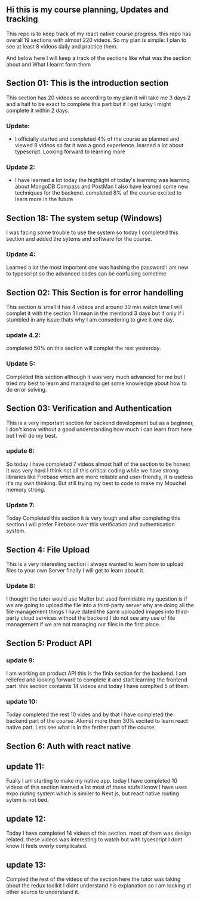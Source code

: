 ## Hi this is my course planning, Updates and tracking


This repo is to keep track of my react native course progress. this repo has overall 19 sections with almost 220 videos. So my plan is simple: I plan to see at least 8 videos daily and practice them. 

And below here I will keep a track of the sections like what was the section about and What I learnt form them 

## Section 01: This is the introduction section

This section has 20 videos so according to my plan it will take me 3 days  2 and a half to be exact to complete this part but if I get lucky I might complete it within 2 days.

### Update: 
 - I officially started and completed 4% of the course as planned and viewed 8 videos so far it was a good experience. learned a lot about typescript. Looking forward to learning more

 ### Update 2:
 - I have learned a lot today the highlight of today's learning was learning about MongoDB Compass and PostMan I also have learned some new techniques for the backend. completed 8% of the course excited to learn more in the future

 ## Section 18: The system setup (Windows)

I was facing some trouble to use the system so today I completed this section and added the sytems and software for the course.

### Update 4:
 Learned a lot the most importent one was hashing the password I am new to typescript so the advanced codes can be confusing sometime

## Section 02: This Section is for error handelling

This section is small it has 4 videos and around 30 min watch time I will complet it with the section 1 I mean in the mentiond 3 days but if only if i stumbled in any issue thats why I am consedering to give it one day.

### update 4.2:
 completed 50% on this section will complet the rest yesterday. 

 ### Update 5:
 Completed this section although it was very much advanced for me but I tried my best to learn and managed to get some knowledge about how to do error solving.

 ## Section 03: Verification and Authentication
 This is a very important section for backend development but as a beginner, I don't know without a good understanding how much I can learn from here but I will do my best.

 ### update 6:
 So today I have completed 7 videos almost half of the section to be honest it was very hard I think not all this critical coding while we have strong libraries like Firebase which are more reliable and user-friendly, it is useless it's my own thinking. But still trying my best to code to make my Mouchel memory strong.

 ### Update 7:
 Today Completed this section it is very tough and after completing this section I will prefer Firebase over this verification and authentication system.

 ## Section 4: File Upload
 This is a very interesting section I always wanted to learn how to upload files to your own Server finally I will get to learn about it.

 ### Update 8:
 I thought the tutor would use Multer but used formidable my question is if we are going to upload the file into a third-party server why are doing all the file management things I have dated the same uploaded images into third-party cloud services without the backend I do not see any use of file management if we are not managing our files in the first place.

 ## Section 5: Product API

### update 9:
I am working on product API this is the finla section for the backend. I am reliefed and looking forward to complete it and start learning the frontend part. this section containts 14 videos and today I have complted 5 of them.

### update 10:
Today completed the rest 10 vides and by that I have completed the backend part of the course. Alomst more them 30% excited to learn react native part. Lets see what is in the ferther part of the course. 

## Section 6: Auth with react native

## update 11:
Fually I am starting to make my native app. today I have completed 10 videos of this section learned a lot most of these stufs I know I have uses expo riuting system which is similer to Next js, but react native routing sytem is not bed.

## update 12:
Today I have completed 14 videos of this section. most of them was design related. these videos was interesting to watch but with tyoescript I dont know It feels overly complicated.

## update 13:
Compled the rest of the videos of the section here the tutor was taking about the redux toolkit I didnt understand his explanation so I am looking at other source to understand it.